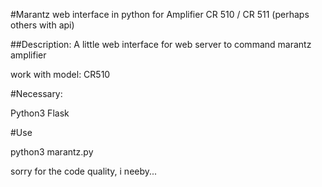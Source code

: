#Marantz web interface in python for Amplifier CR 510 / CR 511
(perhaps others with api)

##Description:
A little web interface for web server to command marantz amplifier

work with model:
	CR510
	
	
#Necessary:

Python3
Flask

#Use

python3 marantz.py



sorry for the code quality, i neeby...

